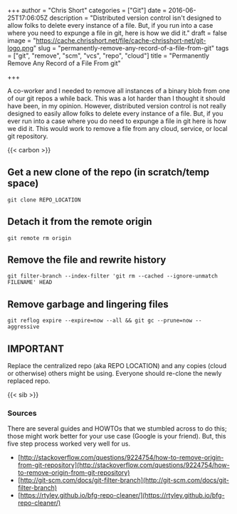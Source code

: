 +++
author = "Chris Short"
categories = ["Git"]
date = 2016-06-25T17:06:05Z
description = "Distributed version control isn't designed to allow folks to delete every instance of a file. But, if you run into a case where you need to expunge a file in git, here is how we did it."
draft = false
image = "https://cache.chrisshort.net/file/cache-chrisshort-net/git-logo.png"
slug = "permanently-remove-any-record-of-a-file-from-git"
tags = ["git", "remove", "scm", "vcs", "repo", "cloud"]
title = "Permanently Remove Any Record of a File From git"

+++

A co-worker and I needed to remove all instances of a binary blob from one of our git repos a while back. This was a lot harder than I thought it should have been, in my opinion. However, distributed version control is not really designed to easily allow folks to delete every instance of a file. But, if you ever run into a case where you do need to expunge a file in git here is how we did it. This would work to remove a file from any cloud, service, or local git repository.


{{< carbon >}}

## Get a new clone of the repo (in scratch/temp space)

`git clone REPO_LOCATION`

## Detach it from the remote origin

`git remote rm origin`

## Remove the file and rewrite history

`git filter-branch --index-filter 'git rm --cached --ignore-unmatch FILENAME' HEAD`

## Remove garbage and lingering files

`git reflog expire --expire=now --all && git gc --prune=now --aggressive`

## IMPORTANT

Replace the centralized repo (aka REPO LOCATION) and any copies (cloud or otherwise) others might be using. Everyone should re-clone the newly replaced repo.

{{< sib >}}

### Sources

There are several guides and HOWTOs that we stumbled across to do this; those might work better for your use case (Google is your friend). But, this five step process worked very well for us.

* [http://stackoverflow.com/questions/9224754/how-to-remove-origin-from-git-repository](http://stackoverflow.com/questions/9224754/how-to-remove-origin-from-git-repository)  
* [http://git-scm.com/docs/git-filter-branch](http://git-scm.com/docs/git-filter-branch)  
* [https://rtyley.github.io/bfg-repo-cleaner/](https://rtyley.github.io/bfg-repo-cleaner/)
